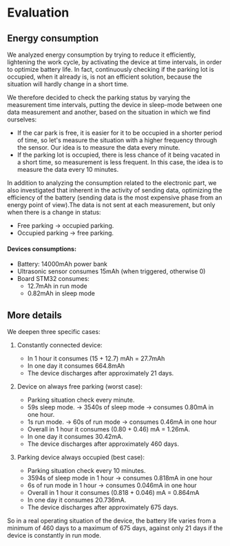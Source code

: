 # Evaluation

## Energy consumption

We analyzed energy consumption by trying to reduce it efficiently, lightening the work cycle, by activating the device at time intervals, in order to optimize battery life.
In fact, continuously checking if the parking lot is occupied, when it already is, is not an efficient solution, because  the situation will hardly change in a short time.

We therefore decided to check the parking status by varying the measurement time intervals, putting the device in sleep-mode between one data measurement and another, based on the situation in which we find ourselves:
- If the car park is free, it is easier for it to be occupied in a shorter period of time, so let's measure the situation with a higher frequency                             through the sensor.
  Our idea is to measure the data every minute.
- If the parking lot is occupied, there is less chance of it being vacated in a short time, so measurement is less frequent.
In this case, the idea is to measure the data every 10 minutes.

In addition to analyzing the consumption related to the  electronic part, we also investigated that inherent in the activity of sending data, optimizing the efficiency of the battery (sending data is the most expensive phase from an energy point of view).The data is not sent at each measurement, but only when there is a change in status:
- Free parking -> occupied parking.
- Occupied parking -> free parking.
#### Devices consumptions:
- Battery: 14000mAh power bank
- Ultrasonic sensor consumes 15mAh (when triggered, otherwise 0)
- Board STM32 consumes:
    - 12.7mAh in run mode
    - 0.82mAh in sleep mode

## More details

We deepen three specific cases:

1) Constantly connected device:
   - In 1 hour it consumes (15 + 12.7) mAh = 27.7mAh
   - In one day it consumes 664.8mAh
   - The device discharges after approximately 21 days.

2) Device on always free parking (worst case):
   - Parking situation check every minute.
   - 59s sleep mode. -> 3540s of sleep mode -> consumes 0.80mA in one hour.
   - 1s run mode. -> 60s of run mode -> consumes 0.46mA in one hour
   - Overall in 1 hour it consumes (0.80 + 0.46) mA = 1.26mA.
   - In one day it consumes 30.42mA.
   - The device discharges after approximately 460 days.

3) Parking device always occupied (best case):
   - Parking situation check every 10 minutes.
   - 3594s of sleep mode in 1 hour -> consumes 0.818mA in one hour
   - 6s of run mode in 1 hour -> consumes 0.046mA in one hour
   - Overall in 1 hour it consumes (0.818 + 0.046) mA = 0.864mA
   - In one day it consumes 20.736mA.
   - The device discharges after approximately 675 days.

So in a real operating situation of the device, the battery life varies from a minimum of 460 days to a maximum of 675 days, against only 21 days if the device is constantly in run mode.





